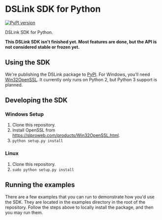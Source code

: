 # DSLink SDK for Python
[![PyPI version](https://badge.fury.io/py/dslink.svg)](https://badge.fury.io/py/dslink)

DSLink SDK for Python.

**This DSLink SDK isn't finished yet. Most features are done, but the API is not considered stable or frozen yet.**

## Using the SDK
We're publishing the DSLink package to [PyPI](https://pypi.python.org/pypi/dslink).
For Windows, you'll need [Win32OpenSSL](https://slproweb.com/products/Win32OpenSSL.html).
It currently only runs on Python 2, but Python 3 support is planned.

## Developing the SDK

### Windows Setup

1. Clone this repository.
2. Install OpenSSL from https://slproweb.com/products/Win32OpenSSL.html.
3. ```python setup.py install```

### Linux

1. Clone this repository.
2. ```sudo python setup.py install```

## Running the examples

There are a few examples that you can run to demonstrate how you'd use the SDK. They are located in the examples directory in the root of the repository.
Follow the steps above to locally install the package, and then you may run them.
